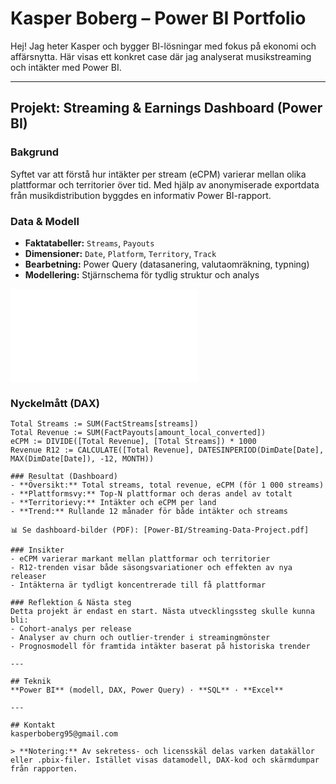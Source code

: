 # Kasper Boberg – Power BI Portfolio

Hej! Jag heter Kasper och bygger BI-lösningar med fokus på ekonomi och affärsnytta. Här visas ett konkret case där jag analyserat musikstreaming och intäkter med Power BI.

---

## Projekt: Streaming & Earnings Dashboard (Power BI)

### Bakgrund
Syftet var att förstå hur intäkter per stream (eCPM) varierar mellan olika plattformar och territorier över tid. Med hjälp av anonymiserade exportdata från musikdistribution byggdes en informativ Power BI-rapport.

### Data & Modell
- **Faktatabeller:** `Streams`, `Payouts`
- **Dimensioner:** `Date`, `Platform`, `Territory`, `Track`
- **Bearbetning:** Power Query (datasanering, valutaomräkning, typning)
- **Modellering:** Stjärnschema för tydlig struktur och analys

![Datamodell](Database/img_readme.md)

### Nyckelmått (DAX)
```DAX
Total Streams := SUM(FactStreams[streams])
Total Revenue := SUM(FactPayouts[amount_local_converted])
eCPM := DIVIDE([Total Revenue], [Total Streams]) * 1000
Revenue R12 := CALCULATE([Total Revenue], DATESINPERIOD(DimDate[Date], MAX(DimDate[Date]), -12, MONTH))

### Resultat (Dashboard)
- **Översikt:** Total streams, total revenue, eCPM (för 1 000 streams)
- **Plattformsvy:** Top-N plattformar och deras andel av totalt
- **Territorievy:** Intäkter och eCPM per land
- **Trend:** Rullande 12 månader för både intäkter och streams

📊 Se dashboard-bilder (PDF): [Power-BI/Streaming-Data-Project.pdf]

### Insikter
- eCPM varierar markant mellan plattformar och territorier
- R12-trenden visar både säsongsvariationer och effekten av nya releaser
- Intäkterna är tydligt koncentrerade till få plattformar

### Reflektion & Nästa steg
Detta projekt är endast en start. Nästa utvecklingssteg skulle kunna bli:
- Cohort-analys per release
- Analyser av churn och outlier-trender i streamingmönster
- Prognosmodell för framtida intäkter baserat på historiska trender

---

## Teknik
**Power BI** (modell, DAX, Power Query) · **SQL** · **Excel**

---

## Kontakt
kasperboberg95@gmail.com

> **Notering:** Av sekretess- och licensskäl delas varken datakällor eller .pbix-filer. Istället visas datamodell, DAX-kod och skärmdumpar från rapporten.

